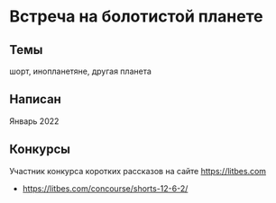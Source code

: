 # Встреча на болотистой планете

## Темы
шорт, инопланетяне, другая планета

## Написан
Январь 2022

## Конкурсы
Участник конкурса коротких рассказов на сайте https://litbes.com
- https://litbes.com/concourse/shorts-12-6-2/